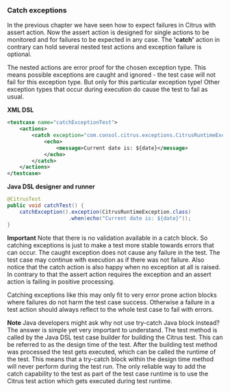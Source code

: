### Catch exceptions

In the previous chapter we have seen how to expect failures in Citrus with assert action. Now the assert action is designed for single actions to be monitored and for failures to be expected in any case. The **'catch'** action in contrary can hold several nested test actions and exception failure is optional.

The nested actions are error proof for the chosen exception type. This means possible exceptions are caught and ignored - the test case will not fail for this exception type. But only for this particular exception type! Other exception types that occur during execution do cause the test to fail as usual.

**XML DSL** 

```xml
<testcase name="catchExceptionTest">
    <actions>
        <catch exception="com.consol.citrus.exceptions.CitrusRuntimeException">
            <echo>
                <message>Current date is: ${date}</message>
            </echo>
        </catch>
    </actions>
</testcase>
```

**Java DSL designer and runner** 

```java
@CitrusTest
public void catchTest() {
    catchException().exception(CitrusRuntimeException.class)
                    .when(echo("Current date is: ${date}"));
}
```

**Important**
Note that there is no validation available in a catch block. So catching exceptions is just to make a test more stable towards errors that can occur. The caught exception does not cause any failure in the test. The test case may continue with execution as if there was not failure. Also notice that the catch action is also happy when no exception at all is raised. In contrary to that the assert action requires the exception and an assert action is failing in positive processing.

Catching exceptions like this may only fit to very error prone action blocks where failures do not harm the test case success. Otherwise a failure in a test action should always reflect to the whole test case to fail with errors.

**Note**
Java developers might ask why not use try-catch Java block instead? The answer is simple yet very important to understand. The test method is called by the Java DSL test case builder for building the Citrus test. This can be referred to as the design time of the test. After the building test method was processed the test gets executed, which can be called the runtime of the test. This means that a try-catch block within the design time method will never perform during the test run. The only reliable way to add the catch capability to the test as part of the test case runtime is to use the Citrus test action which gets executed during test runtime.